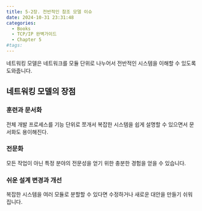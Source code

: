 ```yaml
---
title: 5-2장. 전반적인 참조 모델 이슈
date: 2024-10-31 23:31:48
categories:
  - Books
  - TCP/IP 완벽가이드
  - Chapter 5
#tags:
---
```

네트워킹 모델은 네트워크를 모듈 단위로 나누어서 전반적인 시스템을 이해할 수 있도록 도와줍니다.

## 네트워킹 모델의 장점

### 훈련과 문서화

전체 개발 프로세스를 기능 단위로 쪼개서 복잡한 시스템을 쉽게 설명할 수 있으면서 문서화도 용이해진다.

### 전문화

모든 작업이 아닌 특정 분야의 전문성을 얻기 위한 충분한 경험을 얻을 수 있습니다.

### 쉬운 설계 변경과 개선

복잡한 시스템을 여러 모듈로 분할할 수 있다면 수정하거나 새로운 대안을 만들기 쉬워집니다.
